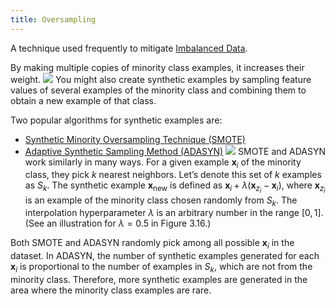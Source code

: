 ```yaml
---
title: Oversampling
---
```


A technique used frequently to mitigate [Imbalanced Data](/machine-learning-foundations/imbalanced-data).

By making multiple copies  of minority class examples, it increases their weight.
![](../attachments/cleanshot-2025-01-14-at-1131282x.png)
You might also create synthetic examples by sampling feature values of several examples of the minority class and combining them to obtain a new example of that class.

Two popular algorithms for synthetic examples are:
- [Synthetic Minority Oversampling Technique (SMOTE)](/machine-learning-foundations/synthetic-minority-oversampling-technique-smote)
- [Adaptive Synthetic Sampling Method (ADASYN)](/machine-learning-foundations/adaptive-synthetic-sampling-method-adasyn)
![](../attachments/cleanshot-2025-01-18-at-1412012x.png)
SMOTE and ADASYN work similarly in many ways. For a given example $\mathbf{x}_i$ of the minority class, they pick $k$ nearest neighbors. Let’s denote this set of $k$ examples as $S_k$. The synthetic example $\mathbf{x}_{\text{new}}$ is defined as $\mathbf{x}_i + \lambda(\mathbf{x}_{z_i} - \mathbf{x}_i)$, where $\mathbf{x}_{z_i}$ is an example of the minority class chosen randomly from $S_k$. The interpolation hyperparameter $\lambda$ is an arbitrary number in the range $[0, 1]$. (See an illustration for $\lambda = 0.5$ in Figure 3.16.)

Both SMOTE and ADASYN randomly pick among all possible $\mathbf{x}_i$ in the dataset. In ADASYN, the number of synthetic examples generated for each $\mathbf{x}_i$ is proportional to the number of examples in $S_k$, which are not from the minority class. Therefore, more synthetic examples are generated in the area where the minority class examples are rare.
